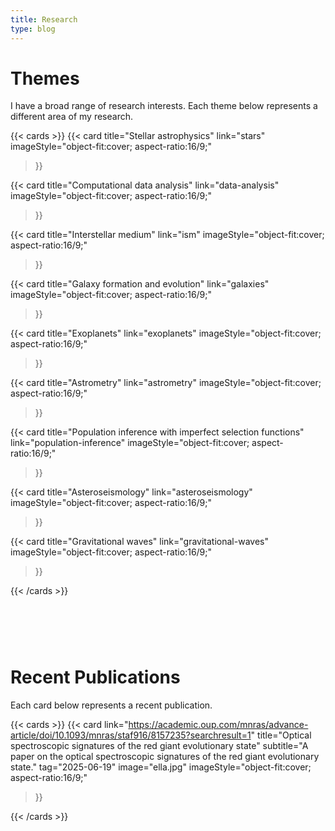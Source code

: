 ```yaml
---
title: Research
type: blog
---
```


# Themes

I have a broad range of research interests. Each theme below represents a different area of my research.

{{< cards >}}
  {{< card
        title="Stellar astrophysics"
        link="stars"
        imageStyle="object-fit:cover; aspect-ratio:16/9;"
  >}}

  {{< card
        title="Computational data analysis"
        link="data-analysis"
        imageStyle="object-fit:cover; aspect-ratio:16/9;"
  >}}

  {{< card
        title="Interstellar medium"
        link="ism"
        imageStyle="object-fit:cover; aspect-ratio:16/9;"
  >}}

  {{< card
        title="Galaxy formation and evolution"
        link="galaxies"
        imageStyle="object-fit:cover; aspect-ratio:16/9;"
  >}}

  {{< card
        title="Exoplanets"
        link="exoplanets"
        imageStyle="object-fit:cover; aspect-ratio:16/9;"
  >}}


  {{< card
        title="Astrometry"
        link="astrometry"
        imageStyle="object-fit:cover; aspect-ratio:16/9;"
  >}}


  {{< card
        title="Population inference with imperfect selection functions"
        link="population-inference"
        imageStyle="object-fit:cover; aspect-ratio:16/9;"
  >}}


  {{< card
        title="Asteroseismology"
        link="asteroseismology"
        imageStyle="object-fit:cover; aspect-ratio:16/9;"
  >}}


  {{< card
        title="Gravitational waves"
        link="gravitational-waves"
        imageStyle="object-fit:cover; aspect-ratio:16/9;"
  >}}

{{< /cards >}}

# &nbsp;

# Recent Publications
Each card below represents a recent publication.

{{< cards >}}
  {{< card
        link="https://academic.oup.com/mnras/advance-article/doi/10.1093/mnras/staf916/8157235?searchresult=1"
        title="Optical spectroscopic signatures of the red giant evolutionary state"
        subtitle="A paper on the optical spectroscopic signatures of the red giant evolutionary state."
        tag="2025-06-19"
        image="ella.jpg"
        imageStyle="object-fit:cover; aspect-ratio:16/9;"
  >}}


{{< /cards >}}
